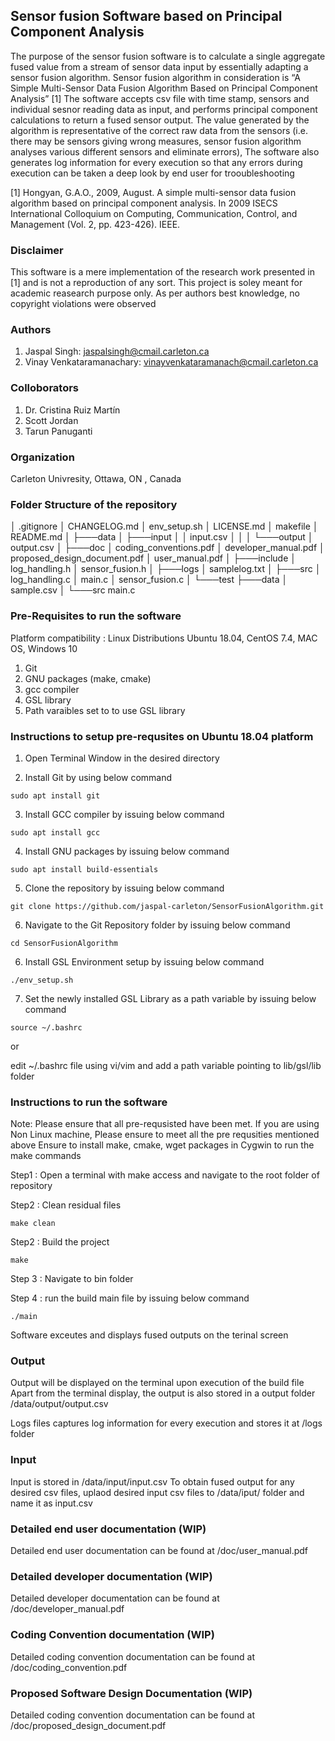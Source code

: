 ## Sensor fusion Software based on Principal Component Analysis ##

The purpose of the sensor fusion software is to calculate a single aggregate fused value from a stream of sensor data input by essentially adapting a sensor fusion algorithm. Sensor fusion algorithm in consideration is “A Simple Multi-Sensor Data Fusion Algorithm Based on Principal Component Analysis” [1]  The software accepts csv file with time stamp, sensors and individual sesnor reading data as input, and performs principal component calculations to return a fused sensor output. The value generated by the algorithm is representative of the correct raw data from the sensors (i.e. there may be sensors giving wrong measures, sensor fusion algorithm analyses various different sensors and eliminate errors), The software also generates log information for every execution so that any errors during execution can be taken a deep look by end user for trooubleshooting 

[1] Hongyan, G.A.O., 2009, August. A simple multi-sensor data fusion algorithm based on principal component analysis. In 2009 ISECS International Colloquium on Computing, Communication, Control, and Management (Vol. 2, pp. 423-426). IEEE.

### Disclaimer

This software is a mere implementation of the research work presented in [1] and is not a reproduction of any sort. This project is soley meant for academic reasearch purpose only. As per authors best knowledge, no copyright violations were observed  

### Authors

1.  Jaspal Singh: jaspalsingh@cmail.carleton.ca
2.  Vinay Venkataramanachary: vinayvenkataramanach@cmail.carleton.ca

### Colloborators

1. Dr. Cristina Ruiz Martín
2. Scott Jordan
3. Tarun Panuganti

### Organization

Carleton Univresity, Ottawa, ON , Canada

### Folder Structure of the repository

│   .gitignore
│   CHANGELOG.md
│   env_setup.sh
│   LICENSE.md
│   makefile
│   README.md
│
├───data
│   ├───input
│   │       input.csv
│   │
│   └───output
│           output.csv
│
├───doc
│       coding_conventions.pdf
│       developer_manual.pdf
│       proposed_design_document.pdf
│       user_manual.pdf
│
├───include
│       log_handling.h
│       sensor_fusion.h
│
├───logs
│       samplelog.txt
│
├───src
│       log_handling.c
│       main.c
│       sensor_fusion.c
│
└───test
    ├───data
    │       sample.csv
    │
    └───src
            main.c


### Pre-Requisites to run the software

Platform compatibility : Linux Distributions Ubuntu 18.04, CentOS 7.4, MAC OS, Windows 10

1. Git
2. GNU packages (make, cmake)
2. gcc compiler
2. GSL library
3. Path varaibles set to to use GSL library

### Instructions to setup pre-requsites on Ubuntu 18.04 platform

1. Open Terminal Window in the desired directory

2. Install Git by using below command
```
sudo apt install git
```
3. Install GCC compiler by issuing below command
```
sudo apt install gcc
```
4. Install GNU packages by issuing below command 
```
sudo apt install build-essentials
```

5. Clone the repository by issuing below command
```
git clone https://github.com/jaspal-carleton/SensorFusionAlgorithm.git
```
6. Navigate to the Git Repository folder by issuing below command 
```
cd SensorFusionAlgorithm
```
6. Install GSL Environment setup by issuing below command 
```
./env_setup.sh
```
7. Set the newly installed GSL Library as a path variable by issuing below command 
```
source ~/.bashrc
```
or 

edit ~/.bashrc file using vi/vim and add a path variable pointing to lib/gsl/lib folder

### Instructions to run the software

Note: Please ensure that all pre-requsisted have been met.
If you are using Non Linux machine, Please ensure to meet all the pre requsities mentioned above 
Ensure to install make, cmake, wget packages in Cygwin to run the make commands

Step1 : Open a terminal with make access and navigate to the root  folder of repository 

Step2 : Clean residual files
```
make clean
```
Step2 : Build the project

```
make
```
Step 3 : Navigate to bin folder

Step 4 : run the build main file by issuing below command 
```
./main
```
Software exceutes and displays fused outputs on the terinal screen

### Output

Output will be displayed on the terminal upon execution of the build file
Apart from the terminal display, the output is also stored in a output folder /data/output/output.csv

Logs files captures log information for every execution and stores it at /logs folder

### Input

Input is stored in /data/input/input.csv
To obtain fused output for any desired csv files, uplaod desired input csv files to /data/iput/ folder and name it as input.csv

### Detailed end user documentation (WIP)

Detailed end user documentation can be found at /doc/user_manual.pdf

### Detailed developer documentation  (WIP)

Detailed developer  documentation can be found at /doc/developer_manual.pdf

### Coding Convention documentation  (WIP)

Detailed coding convention  documentation can be found at /doc/coding_convention.pdf

### Proposed Software Design Documentation  (WIP)

Detailed coding convention  documentation can be found at /doc/proposed_design_document.pdf
